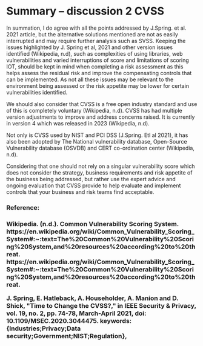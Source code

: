 <H1> Summary – discussion 2 CVSS </H1>

 <p>In summation, I do agree with all the points addressed by  J.Spring. et al. 2021 article, but the alternative solutions mentioned are not as easily interrupted and may require further analysis such as SVSS.  Keeping the issues highlighted by J. Spring et al, 2021 and other version issues identified (Wikipedia, n.d), such as complexities of using libraries, web vulnerabilities and varied interruptions of score and limitations of scoring IOT, should be kept in mind when completing a risk assessment as this helps assess the residual risk and improve the compensating controls that can be implemented. As not all these issues may be relevant to the environment being assessed or the risk appetite may be lower for certain vulnerabilities identified. 

We should also consider that CVSS is a free open industry standard and use of this is completely voluntary (Wikipedia, n.d).   CVSS has had multiple version adjustments to improve and address concerns raised. It is currently in version 4 which was released in 2023 (Wikipedia, n.d). 

Not only is CVSS used by NIST and PCI DSS (J.Spring. Etl al 2021), it has also been adopted by The National vulnerability database, Open-Source Vulnerability database (OSVDB) and CERT co-ordination center (Wikipedia, n.d). 

Considering that one should not rely on a singular vulnerability score which does not consider the strategy, business requirements and risk appetite of the business being addressed, but rather use the expert advice and ongoing evaluation that CVSS provide to help evaluate and implement controls that your business and risk teams find acceptable. </p>

 

<H3> Reference: <H3/>

<p> Wikipedia. (n.d.). Common Vulnerability Scoring System. https://en.wikipedia.org/wiki/Common_Vulnerability_Scoring_System#:~:text=The%20Common%20Vulnerability%20Scoring%20System,and%20resources%20according%20to%20threat. https://en.wikipedia.org/wiki/Common_Vulnerability_Scoring_System#:~:text=The%20Common%20Vulnerability%20Scoring%20System,and%20resources%20according%20to%20threat. 

 

J. Spring, E. Hatleback, A. Householder, A. Manion and D. Shick, "Time to Change the CVSS?," in IEEE Security & Privacy, vol. 19, no. 2, pp. 74-78, March-April 2021, doi: 10.1109/MSEC.2020.3044475. keywords: {Industries;Privacy;Data security;Government;NIST;Regulation},   <p/>
